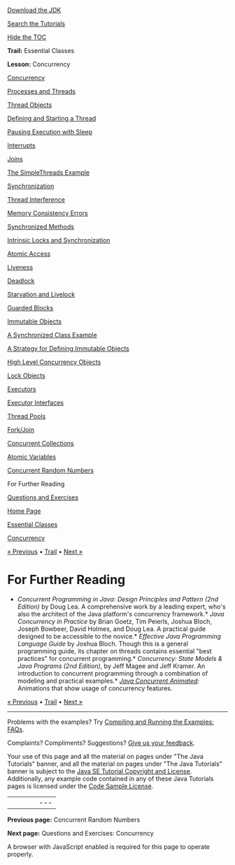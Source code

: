 [Download
the JDK](http://java.sun.com/javase/6/download.jsp)
  
[Search the
Tutorials](../../search.html)
  
[Hide the TOC](javascript:toggleLeft())

**Trail:** Essential Classes
  
**Lesson:** Concurrency

[Concurrency](index.html)

[Processes and Threads](procthread.html)

[Thread Objects](threads.html)

[Defining and Starting a Thread](runthread.html)

[Pausing Execution with Sleep](sleep.html)

[Interrupts](interrupt.html)

[Joins](join.html)

[The SimpleThreads Example](simple.html)

[Synchronization](sync.html)

[Thread Interference](interfere.html)

[Memory Consistency Errors](memconsist.html)

[Synchronized Methods](syncmeth.html)

[Intrinsic Locks and Synchronization](locksync.html)

[Atomic Access](atomic.html)

[Liveness](liveness.html)

[Deadlock](deadlock.html)

[Starvation and Livelock](starvelive.html)

[Guarded Blocks](guardmeth.html)

[Immutable Objects](immutable.html)

[A Synchronized Class Example](syncrgb.html)

[A Strategy for Defining Immutable Objects](imstrat.html)

[High Level Concurrency Objects](highlevel.html)

[Lock Objects](newlocks.html)

[Executors](executors.html)

[Executor Interfaces](exinter.html)

[Thread Pools](pools.html)

[Fork/Join](forkjoin.html)

[Concurrent Collections](collections.html)

[Atomic Variables](atomicvars.html)

[Concurrent Random Numbers](threadlocalrandom.html)

For Further Reading

[Questions and Exercises](QandE/questions.html)

[Home Page](../../index.html)
>
[Essential Classes](../index.html)
>
[Concurrency](index.html)

[« Previous](threadlocalrandom.html) • [Trail](../TOC.html) • [Next »](QandE/questions.html)

# For Further Reading

* *Concurrent Programming in Java: Design Principles and Pattern
  (2nd Edition)* by Doug Lea. A comprehensive work by a
  leading expert, who's also the architect of the Java platform's
  concurrency framework.* *Java Concurrency in Practice* by Brian Goetz, Tim
    Peierls, Joshua Bloch, Joseph Bowbeer, David Holmes, and Doug Lea.
    A practical guide designed to be accessible to the novice.* *Effective Java Programming Language Guide* by Joshua
      Bloch. Though this is a general programming guide, its chapter on
      threads contains essential "best practices" for concurrent
      programming.* *Concurrency: State Models & Java Programs (2nd
        Edition)*, by Jeff Magee and Jeff Kramer. An introduction
        to concurrent programming through a combination of modeling and
        practical examples.* *[Java Concurrent Animated](http://sourceforge.net/projects/javaconcurrenta/):* Animations that show usage of concurrency features.

[« Previous](threadlocalrandom.html)
•
[Trail](../TOC.html)
•
[Next »](QandE/questions.html)

---

Problems with the examples? Try [Compiling and Running
the Examples: FAQs](../../information/run-examples.html).
  
Complaints? Compliments? Suggestions? [Give
us your feedback](http://download.oracle.com/javase/feedback.html).

Your use of this page and all the material on pages under "The Java Tutorials" banner,
and all the material on pages under "The Java Tutorials" banner is subject to the [Java SE Tutorial Copyright
and License](../../information/license.html).
Additionally, any example code contained in any of these Java
Tutorials pages is licensed under the
[Code
Sample License](http://developers.sun.com/license/berkeley_license.html).

|  |  |  |  |  |
| --- | --- | --- | --- | --- |
| |  |  | | --- | --- | | duke image | Oracle logo | | [About Oracle](http://www.oracle.com/us/corporate/index.html) | [Oracle Technology Network](http://www.oracle.com/technology/index.html) | [Terms of Service](https://www.samplecode.oracle.com/servlets/CompulsoryClickThrough?type=TermsOfService) | Copyright © 1995, 2011 Oracle and/or its affiliates. All rights reserved. |

**Previous page:** Concurrent Random Numbers
  
**Next page:** Questions and Exercises: Concurrency




A browser with JavaScript enabled is required for this page to operate properly.
